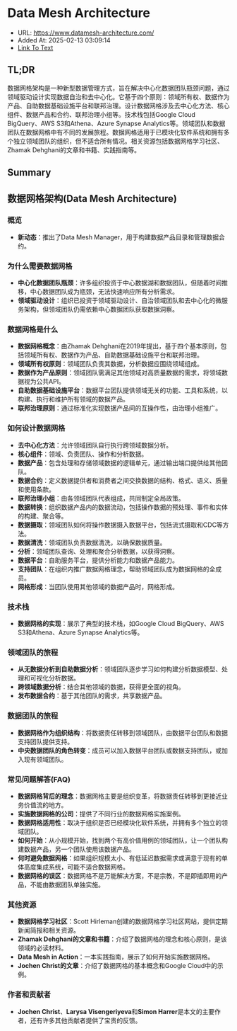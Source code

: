 # Data Mesh Architecture
- URL: https://www.datamesh-architecture.com/
- Added At: 2025-02-13 03:09:14
- [Link To Text](2025-02-13-data-mesh-architecture_raw.md)

## TL;DR
数据网格架构是一种新型数据管理方式，旨在解决中心化数据团队瓶颈问题，通过领域驱动设计实现数据自治和去中心化。它基于四个原则：领域所有权、数据作为产品、自助数据基础设施平台和联邦治理。设计数据网格涉及去中心化方法、核心组件、数据产品和合约、联邦治理小组等。技术栈包括Google Cloud BigQuery、AWS S3和Athena、Azure Synapse Analytics等。领域团队和数据团队在数据网格中有不同的发展旅程。数据网格适用于已模块化软件系统和拥有多个独立领域团队的组织，但不适合所有情况。相关资源包括数据网格学习社区、Zhamak Dehghani的文章和书籍、实践指南等。

## Summary
## 数据网格架构(Data Mesh Architecture)

### 概览

- **新动态**：推出了Data Mesh Manager，用于构建数据产品目录和管理数据合约。

### 为什么需要数据网格

- **中心化数据团队瓶颈**：许多组织投资于中心数据湖和数据团队，但随着时间推移，中心数据团队成为瓶颈，无法快速响应所有分析需求。
- **领域驱动设计**：组织已投资于领域驱动设计、自治领域团队和去中心化的微服务架构，但领域团队仍需依赖中心数据团队获取数据洞察。

### 数据网格是什么

- **数据网格概念**：由Zhamak Dehghani在2019年提出，基于四个基本原则，包括领域所有权、数据作为产品、自助数据基础设施平台和联邦治理。
- **领域所有权原则**：领域团队负责其数据，分析数据应围绕领域组成。
- **数据作为产品原则**：领域团队需满足其他领域对高质量数据的需求，将领域数据视为公共API。
- **自助数据基础设施平台**：数据平台团队提供领域无关的功能、工具和系统，以构建、执行和维护所有领域的数据产品。
- **联邦治理原则**：通过标准化实现数据产品间的互操作性，由治理小组推广。

### 如何设计数据网格

- **去中心化方法**：允许领域团队自行执行跨领域数据分析。
- **核心组件**：领域、负责团队、操作和分析数据。
- **数据产品**：包含处理和存储领域数据的逻辑单元，通过输出端口提供给其他团队。
- **数据合约**：定义数据提供者和消费者之间交换数据的结构、格式、语义、质量和使用条款。
- **联邦治理小组**：由各领域团队代表组成，共同制定全局政策。
- **数据转换**：组织数据产品内的数据流动，包括操作数据的预处理、事件和实体的构建、聚合等。
- **数据摄取**：领域团队如何将操作数据摄入数据平台，包括流式摄取和CDC等方法。
- **数据清洗**：领域团队负责数据清洗，以确保数据质量。
- **分析**：领域团队查询、处理和聚合分析数据，以获得洞察。
- **数据平台**：自助服务平台，提供分析能力和数据产品能力。
- **支持团队**：在组织内推广数据网格理念，帮助领域团队成为数据网格的全成员。
- **网格形成**：当团队使用其他领域的数据产品时，网格形成。

### 技术栈

- **数据网格的实现**：展示了典型的技术栈，如Google Cloud BigQuery、AWS S3和Athena、Azure Synapse Analytics等。

### 领域团队的旅程

- **从无数据分析到自助数据分析**：领域团队逐步学习如何构建分析数据模型、处理和可视化分析数据。
- **跨领域数据分析**：结合其他领域的数据，获得更全面的视角。
- **发布数据合约**：基于其他团队的需求，共享数据产品。

### 数据团队的旅程

- **数据网格作为组织结构**：将数据责任转移到领域团队，由数据平台团队和数据支持团队提供支持。
- **中央数据团队的角色转变**：成员可以加入数据平台团队或数据支持团队，或加入现有领域团队。

### 常见问题解答(FAQ)

- **数据网格背后的理念**：数据网格主要是组织变革，将数据责任转移到更接近业务价值流的地方。
- **实施数据网格的公司**：提供了不同行业的数据网格实施案例。
- **数据网格适用性**：取决于组织是否已经模块化软件系统，并拥有多个独立的领域团队。
- **如何开始**：从小规模开始，找到两个有高价值用例的领域团队，让一个团队构建数据产品，另一个团队使用该数据产品。
- **何时避免数据网格**：如果组织规模太小、有低延迟数据需求或满意于现有的单体高度集成系统，可能不适合数据网格。
- **数据网格的误区**：数据网格不是万能解决方案，不是宗教，不是即插即用的产品，不能由数据团队单独实施。

### 其他资源

- **数据网格学习社区**：Scott Hirleman创建的数据网格学习社区网站，提供定期新闻简报和相关资源。
- **Zhamak Dehghani的文章和书籍**：介绍了数据网格的理念和核心原则，是该领域的必读材料。
- **Data Mesh in Action**：一本实践指南，展示了如何开始实施数据网格。
- **Jochen Christ的文章**：介绍了数据网格的基本概念和Google Cloud中的示例。

### 作者和贡献者

- **Jochen Christ**、**Larysa Visengeriyeva**和**Simon Harrer**是本文的主要作者，还有许多其他贡献者提供了宝贵的反馈。
